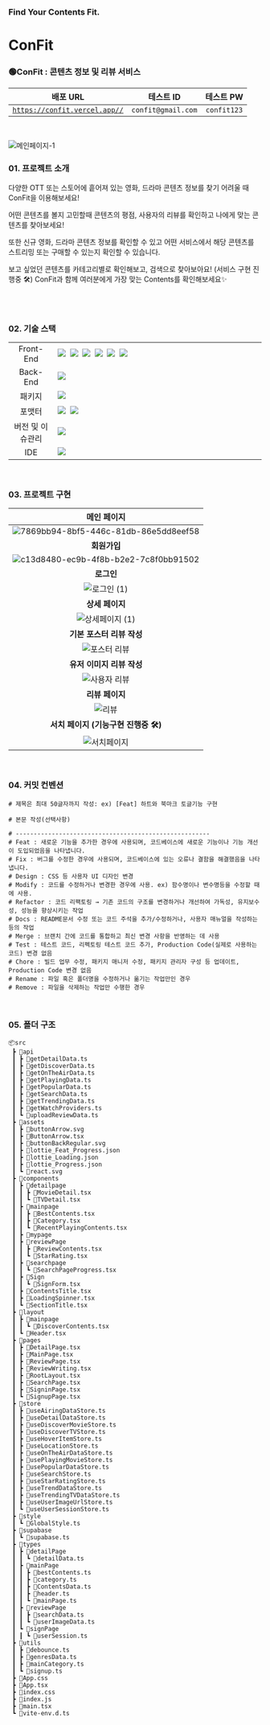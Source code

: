 ### Find Your Contents Fit.

# ConFit
### 🟢ConFit : 콘텐츠 정보 및 리뷰 서비스

|                           배포 URL                           |     테스트 ID      |  테스트 PW  |
| :----------------------------------------------------------: | :----------------: | :---------: |
| [`https://confit.vercel.app//`](https://confit.vercel.app//) | `confit@gmail.com` | `confit123` |

<br />

![메인페이지-1](https://github.com/hyeonjuuu/Project_CONFIT/assets/134569011/e7fa435f-abcf-46c8-848f-fdfb4bbad47f)

### 01. 프로젝트 소개

다양한 OTT 또는 스토어에 흩어져 있는 영화, 드라마 콘텐츠 정보를 찾기 어려울 때 ConFit을 이용해보세요!

어떤 콘텐츠를 볼지 고민할때 콘텐츠의 평점, 사용자의 리뷰를 확인하고 나에게 맞는 콘텐츠를 찾아보세요!

또한 신규 영화, 드라마 콘텐츠 정보를 확인할 수 있고 어떤 서비스에서 해당 콘텐츠를 스트리밍 또는 구매할 수 있는지 확인할 수 있습니다.

보고 싶었던 콘텐츠를 카테고리별로 확인해보고, 검색으로 찾아보아요! (서비스 구현 진행중 🛠️)
ConFit과 함께 여러분에게 가장 맞는 Contents를 확인해보세요✨

<br />



<br />

### 02. 기술 스택

<table>
<tr>
 <td align="center" width="100px">Front-End</td>
 <td width="800px">
  <img src="https://img.shields.io/badge/React-61DAFB?style=for-the-badge&logo=React&logoColor=ffffff"/>&nbsp  
  <img src="https://img.shields.io/badge/TypeScript-3178C6?style=for-the-badge&logo=TypeScript&logoColor=white"/>&nbsp 
   <img src="https://img.shields.io/badge/React%20Router-CA4245?style=for-the-badge&logo=ReactRouter&logoColor=white"/>&nbsp 
  <img src="https://img.shields.io/badge/styled--components-DB7093?style=for-the-badge&logo=styled-components&logoColor=white"/>&nbsp 
   <img src="https://img.shields.io/badge/axios-7F2B7B?style=for-the-badge&logo=axios&logoColor=white"/>&nbsp 
   <img src="https://img.shields.io/badge/zustand-F9DC3E?style=for-the-badge&logo=zustand&logoColor=white"/>&nbsp
    </td>
</tr>
<tr>
 <td align="center">Back-End</td>
 <td>
    <img src="https://img.shields.io/badge/supabase-3FCF8E?style=for-the-badge&logo=supabase&logoColor=ffffff"/>&nbsp 
  </td>
</tr>
  <tr>
 <td align="center">패키지</td>
 <td>
    <img src="https://img.shields.io/badge/pnpm-F69220?style=for-the-badge&logo=pnpm&logoColor=ffffff"/>&nbsp 
  </td>
</tr>
<tr>
 <td align="center">포맷터</td>
 <td>
  <img src="https://img.shields.io/badge/Prettier-373338?style=for-the-badge&logo=Prettier&logoColor=ffffff"/>&nbsp 
 <img src="https://img.shields.io/badge/eslint-4B32C3?style=for-the-badge&logo=eslint&logoColor=white">
 </td>
</tr>
<tr>
 <td align="center">버전 및 이슈관리</td>
 <td>
    <img src="https://img.shields.io/badge/GitHub-181717?style=for-the-badge&logo=GitHub&logoColor=white"/>&nbsp 
 </td>
 <tr>
</tr>
<tr>
 <td align="center">IDE</td>
 <td>
    <img src="https://img.shields.io/badge/VSCode-007ACC?style=for-the-badge&logo=Visual%20Studio%20Code&logoColor=white"/>&nbsp
</tr>
</table>

<br />

### 03. 프로젝트 구현

|                                                              **메인 페이지**                                                               |
| :----------------------------------------------------------------------------------------------------------------------------------------: |
| ![7869bb94-8bf5-446c-81db-86e5dd8eef58](https://github.com/hyeonjuuu/Project_CONFIT/assets/134569011/86272eb8-4368-4d0e-9589-bb95543cf738) |
|                                                                **회원가입**                                                                |
| ![c13d8480-ec9b-4f8b-b2e2-7c8f0bb91502](https://github.com/hyeonjuuu/Project_CONFIT/assets/134569011/58ef7463-2a2d-4c15-9002-ed9caea75919) |
|                                                                 **로그인**                                                                 |
|              ![로그인 (1)](https://github.com/hyeonjuuu/Project_CONFIT/assets/134569011/5c60c2aa-8040-44c9-ae5f-8199bc6114b0)              |
|                                                              **상세 페이지**                                                               |
|            ![상세페이지 (1)](https://github.com/hyeonjuuu/Project_CONFIT/assets/134569011/a710ea04-7656-4a95-93c3-a3c7425be490)            |
|                                                         **기본 포스터 리뷰 작성**                                                          |
|             ![포스터 리뷰](https://github.com/hyeonjuuu/Project_CONFIT/assets/134569011/e1f392fd-6f4f-495c-9b7a-2b29745a73ee)              |
|                                                         **유저 이미지 리뷰 작성**                                                          |
|             ![사용자 리뷰](https://github.com/hyeonjuuu/Project_CONFIT/assets/134569011/ab942d40-7005-41d1-b708-d8363cc88183)              |
|                                                              **리뷰 페이지**                                                               |
|                 ![리뷰](https://github.com/hyeonjuuu/Project_CONFIT/assets/134569011/816e9df7-07f4-4b6e-a5a1-61fb902ecc12)                 |
|                                                    **서치 페이지 (기능구현 진행중 🛠️)**                                                    |
|              ![서치페이지](https://github.com/hyeonjuuu/Project_CONFIT/assets/134569011/a747560a-7809-40f7-a7fe-920ed3fbee9e)              |

<br />

### 04. 커밋 컨벤션

```
# 제목은 최대 50글자까지 작성: ex) [Feat] 하트와 북마크 토글기능 구현

# 본문 작성(선택사항)

# ------------------------------------------------------
# Feat : 새로운 기능을 추가한 경우에 사용되며, 코드베이스에 새로운 기능이나 기능 개선이 도입되었음을 나타냅니다.
# Fix : 버그를 수정한 경우에 사용되며, 코드베이스에 있는 오류나 결함을 해결했음을 나타냅니다.
# Design : CSS 등 사용자 UI 디자인 변경
# Modify : 코드를 수정하거나 변경한 경우에 사용. ex) 함수명이나 변수명등을 수정할 때에 사용.
# Refactor : 코드 리팩토링 → 기존 코드의 구조를 변경하거나 개선하여 가독성, 유지보수성, 성능을 향상시키는 작업
# Docs : README문서 수정 또는 코드 주석을 추가/수정하거나, 사용자 매뉴얼을 작성하는 등의 작업
# Merge : 브랜치 간에 코드를 통합하고 최신 변경 사항을 반영하는 데 사용
# Test : 테스트 코드, 리펙토링 테스트 코드 추가, Production Code(실제로 사용하는 코드) 변경 없음
# Chore : 빌드 업무 수정, 패키지 매니저 수정, 패키지 관리자 구성 등 업데이트, Production Code 변경 없음
# Rename : 파일 혹은 폴더명을 수정하거나 옮기는 작업만인 경우
# Remove : 파일을 삭제하는 작업만 수행한 경우
```

<br />

### 05. 폴더 구조

```
📦src
 ┣ 📂api
 ┃ ┣ 📜getDetailData.ts
 ┃ ┣ 📜getDiscoverData.ts
 ┃ ┣ 📜getOnTheAirData.ts
 ┃ ┣ 📜getPlayingData.ts
 ┃ ┣ 📜getPopularData.ts
 ┃ ┣ 📜getSearchData.ts
 ┃ ┣ 📜getTrendingData.ts
 ┃ ┣ 📜getWatchProviders.ts
 ┃ ┗ 📜uploadReviewData.ts
 ┣ 📂assets
 ┃ ┣ 📜buttonArrow.svg
 ┃ ┣ 📜ButtonArrow.tsx
 ┃ ┣ 📜buttonBackRegular.svg
 ┃ ┣ 📜lottie_Feat_Progress.json
 ┃ ┣ 📜lottie_Loading.json
 ┃ ┣ 📜lottie_Progress.json
 ┃ ┗ 📜react.svg
 ┣ 📂components
 ┃ ┣ 📂detailpage
 ┃ ┃ ┣ 📜MovieDetail.tsx
 ┃ ┃ ┗ 📜TVDetail.tsx
 ┃ ┣ 📂mainpage
 ┃ ┃ ┣ 📜BestContents.tsx
 ┃ ┃ ┣ 📜Category.tsx
 ┃ ┃ ┗ 📜RecentPlayingContents.tsx
 ┃ ┣ 📂mypage
 ┃ ┣ 📂reviewPage
 ┃ ┃ ┣ 📜ReviewContents.tsx
 ┃ ┃ ┗ 📜StarRating.tsx
 ┃ ┣ 📂searchpage
 ┃ ┃ ┗ 📜SearchPageProgress.tsx
 ┃ ┣ 📂Sign
 ┃ ┃ ┗ 📜SignForm.tsx
 ┃ ┣ 📜ContentsTitle.tsx
 ┃ ┣ 📜LoadingSpinner.tsx
 ┃ ┗ 📜SectionTitle.tsx
 ┣ 📂layout
 ┃ ┣ 📂mainpage
 ┃ ┃ ┗ 📜DiscoverContents.tsx
 ┃ ┗ 📜Header.tsx
 ┣ 📂pages
 ┃ ┣ 📜DetailPage.tsx
 ┃ ┣ 📜MainPage.tsx
 ┃ ┣ 📜ReviewPage.tsx
 ┃ ┣ 📜ReviewWriting.tsx
 ┃ ┣ 📜RootLayout.tsx
 ┃ ┣ 📜SearchPage.tsx
 ┃ ┣ 📜SigninPage.tsx
 ┃ ┗ 📜SignupPage.tsx
 ┣ 📂store
 ┃ ┣ 📜useAiringDataStore.ts
 ┃ ┣ 📜useDetailDataStore.ts
 ┃ ┣ 📜useDiscoverMovieStore.ts
 ┃ ┣ 📜useDiscoverTVStore.ts
 ┃ ┣ 📜useHoverItemStore.ts
 ┃ ┣ 📜useLocationStore.ts
 ┃ ┣ 📜useOnTheAirDataStore.ts
 ┃ ┣ 📜usePlayingMovieStore.ts
 ┃ ┣ 📜usePopularDataStore.ts
 ┃ ┣ 📜useSearchStore.ts
 ┃ ┣ 📜useStarRatingStore.ts
 ┃ ┣ 📜useTrendDataStore.ts
 ┃ ┣ 📜useTrendingTVDataStore.ts
 ┃ ┣ 📜useUserImageUrlStore.ts
 ┃ ┗ 📜useUserSessionStore.ts
 ┣ 📂style
 ┃ ┗ 📜GlobalStyle.ts
 ┣ 📂supabase
 ┃ ┗ 📜supabase.ts
 ┣ 📂types
 ┃ ┣ 📂detailPage
 ┃ ┃ ┗ 📜detailData.ts
 ┃ ┣ 📂mainPage
 ┃ ┃ ┣ 📜bestContents.ts
 ┃ ┃ ┣ 📜category.ts
 ┃ ┃ ┣ 📜ContentsData.ts
 ┃ ┃ ┣ 📜header.ts
 ┃ ┃ ┗ 📜mainPage.ts
 ┃ ┣ 📂reviewPage
 ┃ ┃ ┣ 📜searchData.ts
 ┃ ┃ ┗ 📜userImageData.ts
 ┃ ┗ 📂signPage
 ┃ ┃ ┗ 📜userSession.ts
 ┣ 📂utils
 ┃ ┣ 📜debounce.ts
 ┃ ┣ 📜genresData.ts
 ┃ ┣ 📜mainCategory.ts
 ┃ ┗ 📜signup.ts
 ┣ 📜App.css
 ┣ 📜App.tsx
 ┣ 📜index.css
 ┣ 📜index.js
 ┣ 📜main.tsx
 ┗ 📜vite-env.d.ts
```
